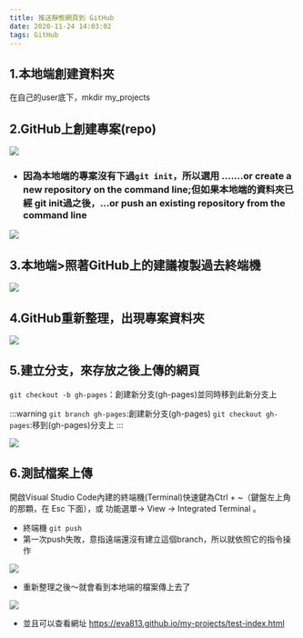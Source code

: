 ```yaml
---
title: 推送靜態網頁到 GitHub
date: 2020-11-24 14:03:02
tags: GitHub
---
```

## 1.本地端創建資料夾

在自己的user底下，mkdir my_projects
## 2.GitHub上創建專案(repo)

![](https://i.imgur.com/4uIw6uY.png)

* ### 因為本地端的專案沒有下過`git init`，所以選用 ....…or create a new repository on the command line;但如果本地端的資料夾已經 git init過之後，…or push an existing repository from the command line

![](https://i.imgur.com/BINSuXP.png)

## 3.本地端>照著GitHub上的建議複製過去終端機

![](https://i.imgur.com/H1N0l14.png)

## 4.GitHub重新整理，出現專案資料夾


![](https://i.imgur.com/4mZXgOJ.png)

## 5.建立分支，來存放之後上傳的網頁

`git checkout -b gh-pages`：創建新分支(gh-pages)並同時移到此新分支上

:::warning
`git branch gh-pages`:創建新分支(gh-pages)
`git checkout gh-pages`:移到(gh-pages)分支上
:::

![](https://i.imgur.com/85Z04Hv.png)

## 6.測試檔案上傳

開啟Visual Studio Code內建的終端機(Terminal)快速鍵為Ctrl + ~（鍵盤左上角的那顆，在 Esc 下面），或 功能選單-> View -> Integrated Terminal 。

* 終端機 `git push`
* 第一次push失敗，意指遠端還沒有建立這個branch，所以就依照它的指令操作

![](https://i.imgur.com/rmwYC1e.png)

* 重新整理之後～就會看到本地端的檔案傳上去了

![](https://i.imgur.com/yOEEHtV.png)

* 並且可以查看網址
https://eva813.github.io/my-projects/test-index.html
